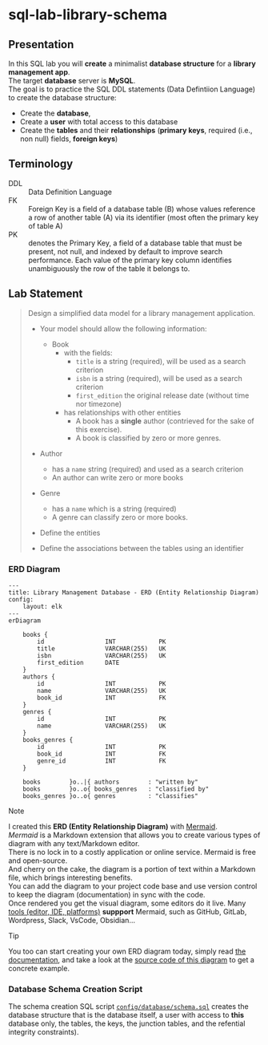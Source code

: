 # sql-lab-library-schema


## Presentation

In this SQL lab you will **create** a minimalist **database structure** for a **library management app**.  
The target **database** server is **MySQL**.  
The goal is to practice the SQL DDL statements (Data Defintiion Language) to create the database structure:

- Create the **database**,
- Create a **user** with total access to this database
- Create the **tables** and their **relationships** (**primary keys**, required (i.e., non null) fields, **foreign keys**)


## Terminology

<dl>
    <dt>DDL</dt>
    <dd>Data Definition Language</dd>
    <dt>FK</dt>
    <dd>Foreign Key is a field of a database table (B) whose values reference a row of another table (A) via its identifier (most often the primary key of table A)</dd>
    <dt>PK</dt>
    <dd>denotes the Primary Key, a field of a database table that must be present, not null, and indexed by default to improve search performance. Each value of the primary key column identifies unambiguously the row of the table it belongs to.</dd>
</dl>


## Lab Statement

> Design a simplified data model for a library management application.
>
> - Your model should allow the following information:
>
>   - Book
>     - with the fields:
>       - `title` is a string (required), will be used as a search criterion 
>       - `isbn` is a string (required),  will be used as a search criterion
>       - `first_edition` the original release date (without time nor timezone)
>     - has relationships with other entities
>       - A book has a **single** author (contrieved for the sake of this exercise).
>       - A book is classified by zero or more genres.
> - Author
>     - has a `name` string (required) and used as a search criterion
>     - An author can write zero or more books
> - Genre
>     - has a `name` which is a string (required)
>     - A genre can classify zero or more books.
> - Define the entities
> - Define the associations between the tables using an identifier


### ERD Diagram

```mermaid
---
title: Library Management Database - ERD (Entity Relationship Diagram)
config:
    layout: elk
---
erDiagram

    books {
        id                 INT            PK
        title              VARCHAR(255)   UK
        isbn               VARCHAR(255)   UK
        first_edition      DATE              
    }
    authors {
        id                 INT            PK
        name               VARCHAR(255)   UK
        book_id            INT            FK
    }
    genres {
        id                 INT            PK
        name               VARCHAR(255)   UK
    }
    books_genres {
        id                 INT            PK
        book_id            INT            FK
        genre_id           INT            FK
    }

    books        }o..|{ authors        : "written by"
    books        }o..o{ books_genres   : "classified by"
    books_genres }o..o{ genres         : "classifies"
```

> [!NOTE] 
> I created this **ERD (Entity Relationship Diagram)** with [Mermaid](https://mermaid.js.org/).  
> *Mermaid* is a Markdown extension that allows you to create various types of diagram
> with any text/Markdown editor.  
> There is no lock in to a costly application or online service.
> Mermaid is free and open-source.  
> And cherry on the cake, the diagram is a portion of text within a Markdown file, which brings interesting benefits.  
> You can add the diagram to your project code base and use version control to keep the diagram (documentation) in sync with the code.  
> Once rendered you get the visual diagram, some editors do it live.
> Many [tools (editor, IDE, platforms)](https://mermaid.js.org/ecosystem/integrations-community.html) **suppport** Mermaid, such as GitHub, GitLab, Wordpress, Slack, VsCode, Obsidian...

> [!TIP]
> You too can start creating your own ERD diagram today, simply read
> [the documentation](https://mermaid.js.org/syntax/entityRelationshipDiagram.html),
> and take a look at the [source code of this diagram](https://github.com/ebouchut-laplateforme/sql-lab-library-schema/blob/64dbd16d1e81a16e6f3027a6f907689a3b9dee11/README.md?plain=1#L53-L85) to get a concrete example.



### Database Schema Creation Script

The schema creation SQL script [`config/database/schema.sql`](https://github.com/ebouchut-laplateforme/sql-lab-library-schema/blob/main/config/database/schema.sql) creates the database structure that is the database itself, a user with access to **this** database only, the tables, the keys, the junction tables, and the refential integrity constraints).



